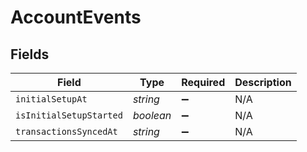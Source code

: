 # AccountEvents


## Fields

| Field                   | Type                    | Required                | Description             |
| ----------------------- | ----------------------- | ----------------------- | ----------------------- |
| `initialSetupAt`        | *string*                | :heavy_minus_sign:      | N/A                     |
| `isInitialSetupStarted` | *boolean*               | :heavy_minus_sign:      | N/A                     |
| `transactionsSyncedAt`  | *string*                | :heavy_minus_sign:      | N/A                     |